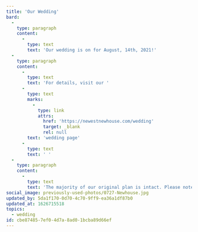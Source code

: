 ```yaml
---
title: 'Our Wedding'
bard:
  -
    type: paragraph
    content:
      -
        type: text
        text: 'Our wedding is on for August, 14th, 2021!'
  -
    type: paragraph
    content:
      -
        type: text
        text: 'For details, visit our '
      -
        type: text
        marks:
          -
            type: link
            attrs:
              href: 'https://newestnewhouse.com/wedding'
              target: _blank
              rel: null
        text: 'wedding page'
      -
        type: text
        text: ' '
  -
    type: paragraph
    content:
      -
        type: text
        text: 'The majority of our original plan is intact. Please note due to Hotel Lincoln being fully booked on our date, we are now recommending Claridge House for our guests. '
social_image: previously-used-photos/0727-Newhouse.jpg
updated_by: 5da1f170-0d70-4c70-9ff9-ea36a1df87b0
updated_at: 1626715518
topics:
  - wedding
id: cbe87485-7ef0-4d7a-8ad0-1bcba89d66ef
---
```


